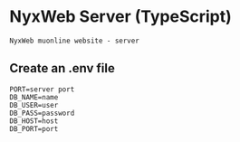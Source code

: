 # NyxWeb Server (TypeScript)

`NyxWeb muonline website - server`

## Create an .env file

```
PORT=server port
DB_NAME=name
DB_USER=user
DB_PASS=password
DB_HOST=host
DB_PORT=port
```
